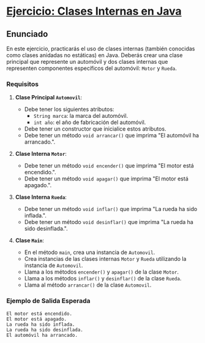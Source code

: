 # [Ejercicio: Clases Internas en Java](src/Exercise_1/App.java)

## Enunciado

En este ejercicio, practicarás el uso de clases internas (también conocidas como clases anidadas no estáticas) en Java. Deberás crear una clase principal que represente un automóvil y dos clases internas que representen componentes específicos del automóvil: `Motor` y `Rueda`.

### Requisitos

1. **Clase Principal `Automovil`**:
   - Debe tener los siguientes atributos:
     - `String marca`: la marca del automóvil.
     - `int año`: el año de fabricación del automóvil.
   - Debe tener un constructor que inicialice estos atributos.
   - Debe tener un método `void arrancar()` que imprima "El automóvil ha arrancado.".

2. **Clase Interna `Motor`**:
   - Debe tener un método `void encender()` que imprima "El motor está encendido.".
   - Debe tener un método `void apagar()` que imprima "El motor está apagado.".

3. **Clase Interna `Rueda`**:
   - Debe tener un método `void inflar()` que imprima "La rueda ha sido inflada.".
   - Debe tener un método `void desinflar()` que imprima "La rueda ha sido desinflada.".

4. **Clase `Main`**:
   - En el método `main`, crea una instancia de `Automovil`.
   - Crea instancias de las clases internas `Motor` y `Rueda` utilizando la instancia de `Automovil`.
   - Llama a los métodos `encender()` y `apagar()` de la clase `Motor`.
   - Llama a los métodos `inflar()` y `desinflar()` de la clase `Rueda`.
   - Llama al método `arrancar()` de la clase `Automovil`.

### Ejemplo de Salida Esperada

```plaintext
El motor está encendido.
El motor está apagado.
La rueda ha sido inflada.
La rueda ha sido desinflada.
El automóvil ha arrancado.